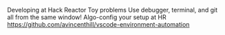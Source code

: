 Developing at Hack Reactor
Toy problems
Use debugger, terminal, and git all from the same window!
Algo-config your setup at HR
https://github.com/avincenthill/vscode-environment-automation
